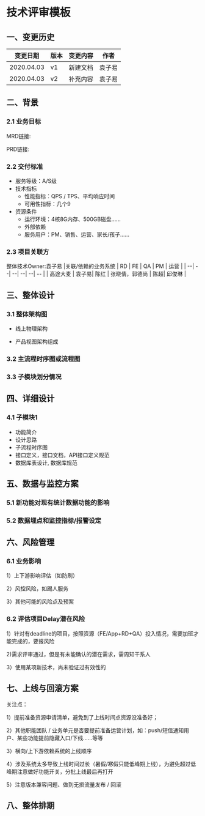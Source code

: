 # 技术评审模板

## 一、变更历史

| 变更日期 | 版本 | 变更内容 | 作者 |
|  ---    |--   |--       |--   |
|2020.04.03| v1 |新建文档 | 袁子易|
|2020.04.03| v2 | 补充内容| 袁子易|

## 二、背景

### 2.1 业务目标

   MRD链接:

   PRD链接:

### 2.2 交付标准

* 服务等级：A/S级
* 技术指标
  * 性能指标：QPS / TPS、平均响应时间
  * 可用性指标：几个9
* 资源条件
  * 运行环境：4核8G内存、500GB磁盘……
  * 外部依赖
  * 服务用户：PM、销售、运营、家长/孩子……

### 2.3 项目关联方

整体技术Owner:袁子易
|关联/依赖的业务系统   | RD  | FE  | QA  | PM  | 运营  |
| --| --| --| --| --| -- |
| 高途大麦 | 袁子易| 陈红 | 张晓倩，郭德尚 | 陈超| 邱俊琳 |

## 三、整体设计

### 3.1 整体架构图

* 线上物理架构

* 产品视图架构组成

### 3.2 主流程时序图或流程图

### 3.3 子模块划分情况

## 四、详细设计

### 4.1 子模块1

* 功能简介
* 设计思路
* 子流程时序图
* 接口定义，接口文档，API接口定义规范
* 数据库表设计, 数据库规范

## 五、数据与监控方案

### 5.1 新功能对现有统计数据功能的影响

### 5.2 数据埋点和监控指标/报警设定

## 六、风险管理

### 6.1 业务影响

1）上下游影响评估（如防刷）

2）风控风险，如踢人服务

3）其他可能的风险点及预案

### 6.2 评估项目Delay潜在风险

1）针对有deadline的项目，按照资源（FE/App+RD+QA）投入情况，需要加班才能完成的，要报风险

2)需求评审通过，但是有未能确认的潜在需求，需周知干系人

3）使用某项新技术，尚未验证过有效性的

## 七、上线与回滚方案

关注点：

1）提前准备资源申请清单，避免到了上线时间点资源没准备好；

2）其他职能团队 / 业务单元是否要提前准备运营计划，如：push/短信通知用户、某些功能提前隐藏入口/下线……等等

3）横向/上下游依赖系统的上线顺序

4）涉及系统太多导致上线时间过长（暑假/寒假只能低峰期上线），为避免超过低峰期注意做好功能开关，分批上线最后再打开

5）注意版本兼容问题、做到无损流量发布 / 回滚

## 八、整体排期




